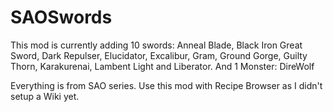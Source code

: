 # SAOSwords

This mod is currently adding 10 swords: 
Anneal Blade, Black Iron Great Sword, Dark Repulser, Elucidator, Excalibur, Gram, Ground Gorge, Guilty Thorn, Karakurenai, Lambent Light and Liberator. 
And 1 Monster:
DireWolf

Everything is from SAO series.
Use this mod with Recipe Browser as I didn't setup a Wiki yet.

